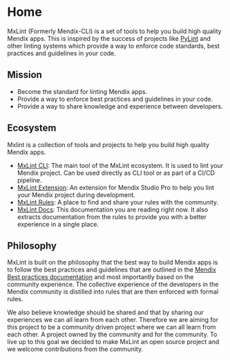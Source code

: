 # Home

MxLint (Formerly Mendix-CLI) is a set of tools to help you build high quality Mendix apps. This is inspired by the success of projects like [PyLint](https://www.pylint.org/) and other linting systems which provide a way to enforce code standards, best practices and guidelines in your code.

## Mission

- Become the standard for linting Mendix apps.
- Provide a way to enforce best practices and guidelines in your code.
- Provide a way to share knowledge and experience between developers.

## Ecosystem

Mxlint is a collection of tools and projects to help you build high quality Mendix apps.

- [MxLint CLI](https://github.com/mxlint/mxlint-cli): The main tool of the MxLint ecosystem. It is used to lint your Mendix project. Can be used directly as CLI tool or as part of a CI/CD pipeline.
- [MxLint Extension](https://github.com/mxlint/mxlint-extension): An extension for Mendix Studio Pro to help you lint your Mendix project during development.
- [MxLint Rules](https://github.com/mxlint/mxlint-rules): A place to find and share your rules with the community.
- [MxLint Docs](https://github.com/mxlint/mxlint-docs): This documentation you are reading right now. It also extracts documentation from the rules to provide you with a better experience in a single place.

## Philosophy

MxLint is built on the philosophy that the best way to build Mendix apps is to follow the best practices and guidelines that are outlined in the [Mendix Best practices documentation](https://docs.mendix.com/refguide/dev-best-practices/) and most importantly based on the community experience. The collective experience of the developers in the Mendix community is distilled into rules that are then enforced with formal rules.

We also believe knowledge should be shared and that by sharing our experiences we can all learn from each other. Therefore we are aiming for this project to be a community driven project where we can all learn from each other. A project owned by the community and for the community. To live up to this goal we decided to make MxLint an open source project and we welcome contributions from the community. 

